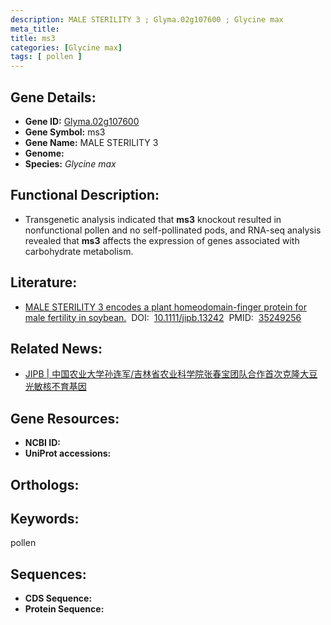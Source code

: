 ```yaml
---
description: MALE STERILITY 3 ; Glyma.02g107600 ; Glycine max
meta_title:
title: ms3
categories: [Glycine max]
tags: [ pollen ]
---
```


## Gene Details:
- **Gene ID:**	[Glyma.02g107600]()
- **Gene Symbol:** ms3
- **Gene Name:** MALE STERILITY 3
- **Genome:** []()
- **Species:** *Glycine max*

## Functional Description:
   - Transgenetic analysis indicated that **ms3** knockout resulted in nonfunctional pollen and no self-pollinated pods, and RNA-seq analysis revealed that **ms3** affects the expression of genes associated with carbohydrate metabolism.

## Literature:
   - [MALE STERILITY 3 encodes a plant homeodomain-finger protein for male fertility in soybean.]( https://onlinelibrary.wiley.com/doi/10.1111/jipb.13242)&nbsp;&nbsp;DOI:&nbsp;&nbsp;[10.1111/jipb.13242](https://onlinelibrary.wiley.com/doi/10.1111/jipb.13242)&nbsp;&nbsp;PMID:&nbsp;&nbsp;[35249256](https://pubmed.ncbi.nlm.nih.gov/35249256/)

## Related News:
   - [JIPB | 中国农业大学孙连军/吉林省农业科学院张春宝团队合作首次克隆大豆光敏核不育基因](https://mp.weixin.qq.com/s?__biz=Mzg3MDEwNDEyMg==&mid=2247526376&idx=6&sn=c5b09fc8ae9d11ef080a81cc061dd28b&chksm=ce90cabdf9e743ab45c3e62f3335ee864e79180b83f9246f60b43858f9911eb675c983230cd4&scene=27#wechat_redirect)

## Gene Resources:
- **NCBI ID:** [](https://www.ncbi.nlm.nih.gov/gene/?term=)
- **UniProt accessions:** [](https://www.uniprot.org/uniprotkb//entry)

## Orthologs:

## Keywords:
pollen

## Sequences:
- **CDS Sequence:**
- **Protein Sequence:**
